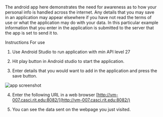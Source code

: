 The android app here demonstrates the need for awareness as to how your personal info is handled across the internet. Any details that you may save in an application may appear elsewhere if you have not read the terms of use or what the application may do with your data. In this particular example information that you enter in the application is submitted to the server that the app is set to send it to.

Instructions For use
1. Use Android Studio to run application with min API level 27

2. Hit play button in Android studio to start the application.

3. Enter details that you would want to add in the application and press the save button. 

![app screenshot](https://github.com/dan7800/VulnerableAndroidAppOracle/blob/master/Pictures/PrivateInfo/PrivateInfo.png)

4. Enter the following URL in a web browser [http://vm-007.casci.rit.edu:8082/](http://vm-007.casci.rit.edu:8082/)

5. You can see the data sent on the webpage you just visited.
